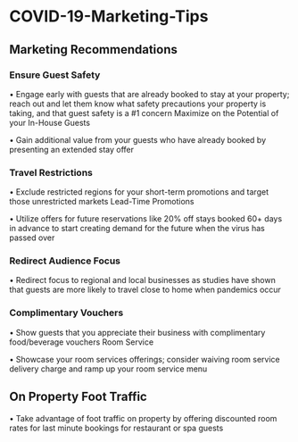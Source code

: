 # COVID-19-Marketing-Tips

## Marketing Recommendations
### Ensure Guest Safety
• Engage early with guests that are already booked to stay at your property; reach out and let them
know what safety precautions your property is taking, and that guest safety is a #1 concern
Maximize on the Potential of your In-House Guests

• Gain additional value from your guests who have already booked by presenting an extended stay
offer

### Travel Restrictions
• Exclude restricted regions for your short-term promotions and target those unrestricted markets
Lead-Time Promotions

• Utilize offers for future reservations like 20% off stays booked 60+ days in advance to start creating
demand for the future when the virus has passed over

### Redirect Audience Focus
• Redirect focus to regional and local businesses as studies have shown that guests are more likely to
travel close to home when pandemics occur

### Complimentary Vouchers
• Show guests that you appreciate their business with complimentary food/beverage vouchers
Room Service

• Showcase your room services offerings; consider waiving room service delivery charge and ramp up
your room service menu

## On Property Foot Traffic
• Take advantage of foot traffic on property by offering discounted room rates for last minute bookings
for restaurant or spa guests



